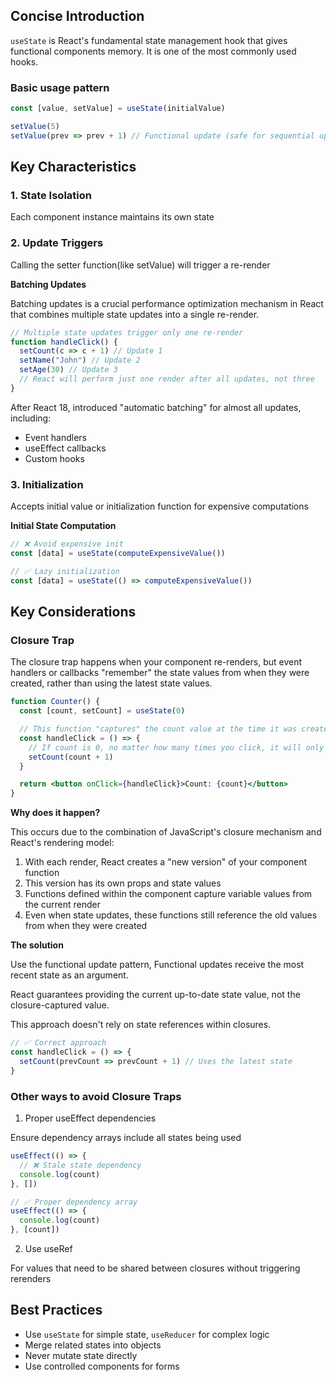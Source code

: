 ## Concise Introduction

`useState` is React's fundamental state management hook that gives functional components memory. It is one of the most commonly used hooks.

### Basic usage pattern

```jsx
const [value, setValue] = useState(initialValue)

setValue(5)
setValue(prev => prev + 1) // Functional update (safe for sequential updates)
```

## Key Characteristics

### 1. State Isolation

Each component instance maintains its own state

### 2. Update Triggers

Calling the setter function(like setValue) will trigger a re-render

**Batching Updates**

Batching updates is a crucial performance optimization mechanism in React that combines multiple state updates into a single re-render.

```jsx
// Multiple state updates trigger only one re-render
function handleClick() {
  setCount(c => c + 1) // Update 1
  setName("John") // Update 2
  setAge(30) // Update 3
  // React will perform just one render after all updates, not three
}
```

After React 18, introduced "automatic batching" for almost all updates, including:

- Event handlers
- useEffect callbacks
- Custom hooks

### 3. Initialization

Accepts initial value or initialization function for expensive computations

**Initial State Computation**

```jsx
// ❌ Avoid expensive init
const [data] = useState(computeExpensiveValue())

// ✅ Lazy initialization
const [data] = useState(() => computeExpensiveValue())
```

## Key Considerations

### Closure Trap

The closure trap happens when your component re-renders, but event handlers or callbacks "remember" the state values from when they were created, rather than using the latest state values.

```jsx
function Counter() {
  const [count, setCount] = useState(0)

  // This function "captures" the count value at the time it was created
  const handleClick = () => {
    // If count is 0, no matter how many times you click, it will only set count to 1
    setCount(count + 1)
  }

  return <button onClick={handleClick}>Count: {count}</button>
}
```

**Why does it happen?**

This occurs due to the combination of JavaScript's closure mechanism and React's rendering model:

1. With each render, React creates a "new version" of your component function
2. This version has its own props and state values
3. Functions defined within the component capture variable values from the current render
4. Even when state updates, these functions still reference the old values from when they were created

**The solution**

Use the functional update pattern, Functional updates receive the most recent state as an argument.

React guarantees providing the current up-to-date state value, not the closure-captured value.

This approach doesn't rely on state references within closures.

```jsx
// ✅ Correct approach
const handleClick = () => {
  setCount(prevCount => prevCount + 1) // Uses the latest state
}
```

### Other ways to avoid Closure Traps

1.  Proper useEffect dependencies

Ensure dependency arrays include all states being used

```jsx
useEffect(() => {
  // ❌ Stale state dependency
  console.log(count)
}, [])

// ✅ Proper dependency array
useEffect(() => {
  console.log(count)
}, [count])
```

2. Use useRef

For values that need to be shared between closures without triggering rerenders

## Best Practices

- Use `useState` for simple state, `useReducer` for complex logic
- Merge related states into objects
- Never mutate state directly
- Use controlled components for forms
